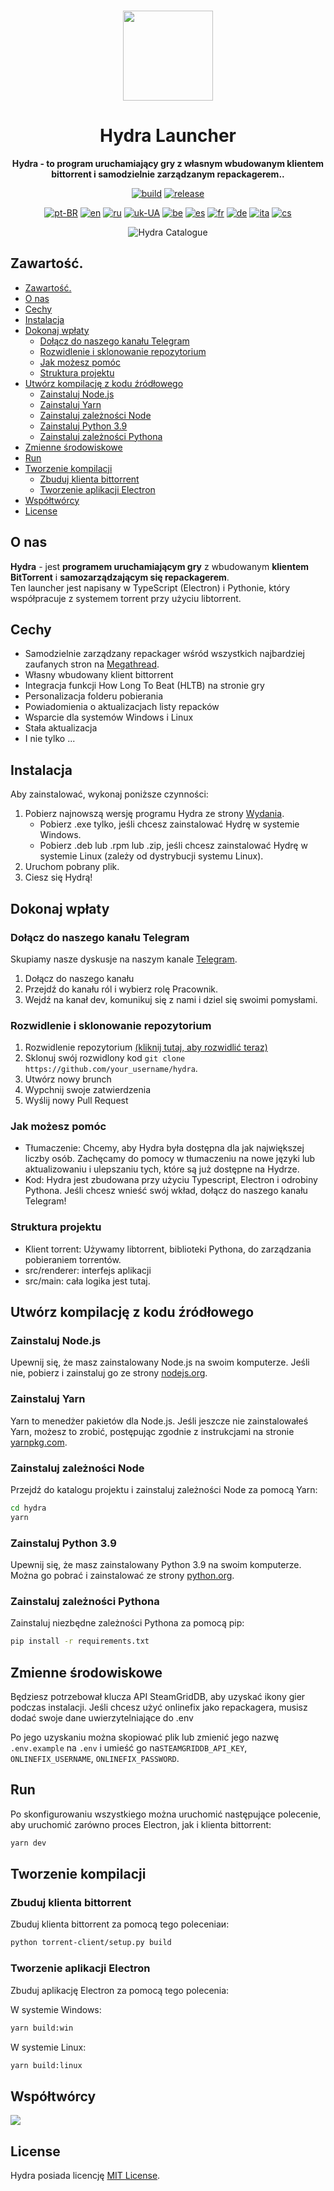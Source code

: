 <br>

<div align="center">

[<img src="./resources/icon.png" width="144"/>](https://hydralauncher.site)

  <h1 align="center">Hydra Launcher</h1>

  <p align="center">
    <strong>Hydra - to program uruchamiający gry z własnym wbudowanym klientem bittorrent i samodzielnie zarządzanym repackagerem..</strong>
  </p>

[![build](https://img.shields.io/github/actions/workflow/status/hydralauncher/hydra/build.yml)](https://github.com/hydralauncher/hydra/actions)
[![release](https://img.shields.io/github/package-json/v/hydralauncher/hydra)](https://github.com/hydralauncher/hydra/releases)

[![pt-BR](https://img.shields.io/badge/lang-pt--BR-green.svg)](README.pt-BR.md)
[![en](https://img.shields.io/badge/lang-en-red.svg)](README.md)
[![ru](https://img.shields.io/badge/lang-ru-yellow.svg)](README.ru.md)
[![uk-UA](https://img.shields.io/badge/lang-uk--UA-blue)](README.uk-UA.md)
[![be](https://img.shields.io/badge/lang-be-orange)](README.be.md)
[![es](https://img.shields.io/badge/lang-es-red)](README.es.md)
[![fr](https://img.shields.io/badge/lang-fr-blue)](README.fr.md)
[![de](https://img.shields.io/badge/lang-de-black)](README.de.md)
[![ita](https://img.shields.io/badge/lang-it-red)](README.it.md)
[![cs](https://img.shields.io/badge/lang-cs-purple)](README.cs.md)

![Hydra Catalogue](./docs/screenshot.png)

</div>

## Zawartość.

- [Zawartość.](#zawartość)
- [O nas](#o-nas)
- [Cechy](#cechy)
- [Instalacja](#instalacja)
- [Dokonaj wpłaty](#-dokonaj-wpłaty)
  - [Dołącz do naszego kanału Telegram](#-dołącz-do-naszego-kanału-telegram)
  - [Rozwidlenie i sklonowanie repozytorium](#rozwidlenie-i-sklonowanie-repozytorium)
  - [Jak możesz pomóc](#jak-możesz-pomóc)
  - [Struktura projektu](#struktura-projektu)
- [Utwórz kompilację z kodu źródłowego](#utwórz-kompilację-z-kodu-źródłowego)
  - [Zainstaluj Node.js](#zainstaluj-nodejs)
  - [Zainstaluj Yarn](#zainstaluj-yarn)
  - [Zainstaluj zależności Node](#zainstaluj-zależności-node)
  - [Zainstaluj Python 3.9](#zainstaluj-python-39)
  - [Zainstaluj zależności Pythona](#zainstaluj-zależności-pythona)
- [Zmienne środowiskowe](#zmienne-środowiskowe)
- [Run](#run)
- [Tworzenie kompilacji](#tworzenie-kompilacji)
  - [Zbuduj klienta bittorrent](#zbuduj-klienta-bittorrent)
  - [Tworzenie aplikacji Electron](#tworzenie-aplikacji-electron)
- [Współtwórcy](#współtwórcy)
- [License](#license)

## O nas

**Hydra** - jest **programem uruchamiającym gry** z wbudowanym **klientem BitTorrent** i **samozarządzającym się repackagerem**.
<br>
Ten launcher jest napisany w TypeScript (Electron) i Pythonie, który współpracuje z systemem torrent przy użyciu libtorrent.

## Cechy

- Samodzielnie zarządzany repackager wśród wszystkich najbardziej zaufanych stron na [Megathread]("https://www.reddit.com/r/Piracy/wiki/megathread/").
- Własny wbudowany klient bittorrent
- Integracja funkcji How Long To Beat (HLTB) na stronie gry
- Personalizacja folderu pobierania
- Powiadomienia o aktualizacjach listy repacków
- Wsparcie dla systemów Windows i Linux
- Stała aktualizacja
- I nie tylko ...

## Instalacja

Aby zainstalować, wykonaj poniższe czynności:

1. Pobierz najnowszą wersję programu Hydra ze strony [Wydania](https://github.com/hydralauncher/hydra/releases/latest).
   - Pobierz .exe tylko, jeśli chcesz zainstalować Hydrę w systemie Windows.
   - Pobierz .deb lub .rpm lub .zip, jeśli chcesz zainstalować Hydrę w systemie Linux (zależy od dystrybucji systemu Linux).
2. Uruchom pobrany plik.
3. Ciesz się Hydrą!

## <a name="contributing"> Dokonaj wpłaty

### <a name="join-our-telegram"></a> Dołącz do naszego kanału Telegram

Skupiamy nasze dyskusje na naszym kanale [Telegram](https://t.me/hydralauncher).

1. Dołącz do naszego kanału
2. Przejdź do kanału ról i wybierz rolę Pracownik.
3. Wejdź na kanał dev, komunikuj się z nami i dziel się swoimi pomysłami.

### Rozwidlenie i sklonowanie repozytorium

1. Rozwidlenie repozytorium [(kliknij tutaj, aby rozwidlić teraz)](https://github.com/hydralauncher/hydra/fork)
2. Sklonuj swój rozwidlony kod `git clone https://github.com/your_username/hydra`.
3. Utwórz nowy brunch
4. Wypchnij swoje zatwierdzenia
5. Wyślij nowy Pull Request

### Jak możesz pomóc

- Tłumaczenie: Chcemy, aby Hydra była dostępna dla jak największej liczby osób. Zachęcamy do pomocy w tłumaczeniu na nowe języki lub aktualizowaniu i ulepszaniu tych, które są już dostępne na Hydrze.
- Kod: Hydra jest zbudowana przy użyciu Typescript, Electron i odrobiny Pythona. Jeśli chcesz wnieść swój wkład, dołącz do naszego kanału Telegram!

### Struktura projektu

- Klient torrent: Używamy libtorrent, biblioteki Pythona, do zarządzania pobieraniem torrentów.
- src/renderer: interfejs aplikacji
- src/main: cała logika jest tutaj.

## Utwórz kompilację z kodu źródłowego

### Zainstaluj Node.js

Upewnij się, że masz zainstalowany Node.js na swoim komputerze. Jeśli nie, pobierz i zainstaluj go ze strony [nodejs.org](https://nodejs.org/).

### Zainstaluj Yarn

Yarn to menedżer pakietów dla Node.js. Jeśli jeszcze nie zainstalowałeś Yarn, możesz to zrobić, postępując zgodnie z instrukcjami na stronie [yarnpkg.com](https://classic.yarnpkg.com/lang/en/docs/install/).

### Zainstaluj zależności Node

Przejdź do katalogu projektu i zainstaluj zależności Node za pomocą Yarn:

```bash
cd hydra
yarn
```

### Zainstaluj Python 3.9

Upewnij się, że masz zainstalowany Python 3.9 na swoim komputerze. Można go pobrać i zainstalować ze strony [python.org](https://www.python.org/downloads/release/python-3913/).

### Zainstaluj zależności Pythona

Zainstaluj niezbędne zależności Pythona za pomocą pip:

```bash
pip install -r requirements.txt
```

## Zmienne środowiskowe

Będziesz potrzebował klucza API SteamGridDB, aby uzyskać ikony gier podczas instalacji.
Jeśli chcesz użyć onlinefix jako repackagera, musisz dodać swoje dane uwierzytelniające do .env

Po jego uzyskaniu można skopiować plik lub zmienić jego nazwę `.env.example` na `.env` i umieść go na`STEAMGRIDDB_API_KEY`, `ONLINEFIX_USERNAME`, `ONLINEFIX_PASSWORD`.

## Run

Po skonfigurowaniu wszystkiego można uruchomić następujące polecenie, aby uruchomić zarówno proces Electron, jak i klienta bittorrent:

```bash
yarn dev
```

## Tworzenie kompilacji

### Zbuduj klienta bittorrent

Zbuduj klienta bittorrent za pomocą tego poleceniaи:

```bash
python torrent-client/setup.py build
```

### Tworzenie aplikacji Electron

Zbuduj aplikację Electron za pomocą tego polecenia:

W systemie Windows:

```bash
yarn build:win
```

W systemie Linux:

```bash
yarn build:linux
```

## Współtwórcy

<a href="https://github.com/hydralauncher/hydra/graphs/contributors">
  <img src="https://contrib.rocks/image?repo=hydralauncher/hydra" />
</a>

## License

Hydra posiada licencję [MIT License](LICENSE).
